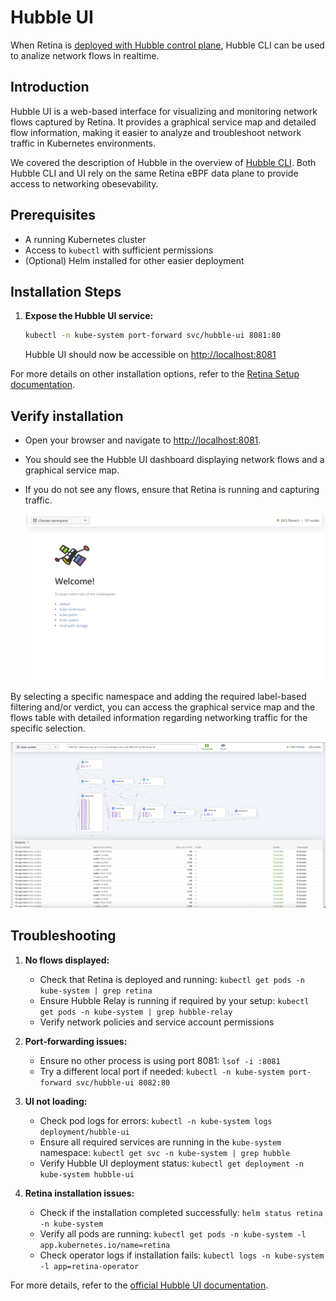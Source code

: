 # Hubble UI
When Retina is [deployed with Hubble control plane](../02-Installation/01-Setup.md#hubble-control-plane), Hubble CLI can be used to analize network flows in realtime.

## Introduction
Hubble UI is a web-based interface for visualizing and monitoring network flows captured by Retina. It provides a graphical service map and detailed flow information, making it easier to analyze and troubleshoot network traffic in Kubernetes environments.

We covered the description of Hubble in the overview of [Hubble CLI](01-hubble-cli.md). Both Hubble CLI and UI rely on the same Retina eBPF data plane to provide access to networking obesevability.

## Prerequisites
- A running Kubernetes cluster
- Access to `kubectl` with sufficient permissions
- (Optional) Helm installed for other easier deployment

## Installation Steps
1. **Expose the Hubble UI service:**
   ```bash
   kubectl -n kube-system port-forward svc/hubble-ui 8081:80
   ```
   Hubble UI should now be accessible on [http://localhost:8081](http://localhost:8081)

For more details on other installation options, refer to the [Retina Setup documentation](../02-Installation/01-Setup.md).

## Verify installation
- Open your browser and navigate to [http://localhost:8081](http://localhost:8081).
- You should see the Hubble UI dashboard displaying network flows and a graphical service map.
- If you do not see any flows, ensure that Retina is running and capturing traffic.

    ![Hubble UI home](./img/hubble-ui-home.png "Hubble UI home")

By selecting a specific namespace and adding the required label-based filtering and/or verdict, you can access the graphical service map and the flows table with detailed information regarding networking traffic for the specific selection.

![Hubble UI service map](./img/hubble-ui-map.png "Hubble UI service map")

## Troubleshooting
1. **No flows displayed:**
   - Check that Retina is deployed and running: `kubectl get pods -n kube-system | grep retina`
   - Ensure Hubble Relay is running if required by your setup: `kubectl get pods -n kube-system | grep hubble-relay`
   - Verify network policies and service account permissions
   
2. **Port-forwarding issues:**
   - Ensure no other process is using port 8081: `lsof -i :8081`
   - Try a different local port if needed: `kubectl -n kube-system port-forward svc/hubble-ui 8082:80`
   
3. **UI not loading:**
   - Check pod logs for errors: `kubectl -n kube-system logs deployment/hubble-ui`
   - Ensure all required services are running in the `kube-system` namespace: `kubectl get svc -n kube-system | grep hubble`
   - Verify Hubble UI deployment status: `kubectl get deployment -n kube-system hubble-ui`

4. **Retina installation issues:**
   - Check if the installation completed successfully: `helm status retina -n kube-system`
   - Verify all pods are running: `kubectl get pods -n kube-system -l app.kubernetes.io/name=retina`
   - Check operator logs if installation fails: `kubectl logs -n kube-system -l app=retina-operator`

For more details, refer to the [official Hubble UI documentation](https://docs.cilium.io/en/stable/gettingstarted/hubble_ui/).
